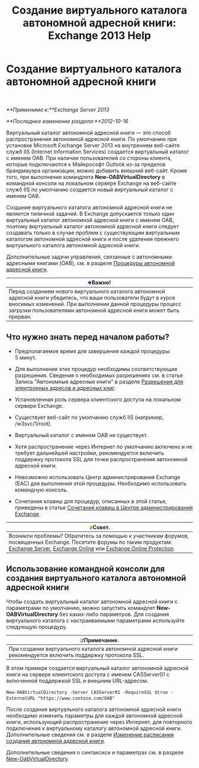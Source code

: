 ﻿---
title: 'Создание виртуального каталога автономной адресной книги: Exchange 2013 Help'
TOCTitle: Создание виртуального каталога автономной адресной книги
ms:assetid: 2c70e21f-2b12-414a-9e8c-65634a767c72
ms:mtpsurl: https://technet.microsoft.com/ru-ru/library/Aa996917(v=EXCHG.150)
ms:contentKeyID: 50487729
ms.date: 04/30/2018
mtps_version: v=EXCHG.150
ms.translationtype: HT
---

# Создание виртуального каталога автономной адресной книги

 

_**Применимо к:**Exchange Server 2013_

_**Последнее изменение раздела:**2012-10-16_

Виртуальный каталог автономной адресной книги — это способ распространения автономной адресной книги. По умолчанию при установке Microsoft Exchange Server 2013 на внутреннем веб-сайте служб IIS (Internet Information Services) создается виртуальный каталог с именем OAB. При наличии пользователей со стороны клиента, которые подключаются к Майкрософт Outlook из-за пределов брандмауэра организации, можно добавить внешний веб-сайт. Кроме того, при выполнении командлета **New-OABVirtualDirectory** в командной консоли на локальном сервере Exchange на веб-сайте служб IIS по умолчанию создается новый виртуальный каталог с именем OAB.

Создание виртуального каталога автономной адресной книги не является типичной задачей. В Exchange допускается только один виртуальный каталог автономной адресной книги с именем OAB, поэтому виртуальный каталог автономной адресной книги следует создавать только в случае проблем с существующим виртуальным каталогом автономной адресной книги и после удаления прежнего виртуального каталога автономной адресной книги.

Дополнительные задачи управления, связанные с автономными адресными книгами (OAB), см. в разделе [Процедуры автономной адресной книги](offline-address-book-procedures-exchange-2013-help.md).

<table>
<thead>
<tr class="header">
<th><img src="images/Dd876857.important(EXCHG.150).gif" title="Важно" alt="Важно" />Важно!</th>
</tr>
</thead>
<tbody>
<tr class="odd">
<td>Перед созданием нового виртуального каталога автономной адресной книги убедитесь, что ваши пользователи будут в курсе вносимых изменений. При выполнении данной процедуры процесс загрузки пользователями автономной адресной книги может быть прерван.</td>
</tr>
</tbody>
</table>


## Что нужно знать перед началом работы?

  - Предполагаемое время для завершения каждой процедуры: 5 минут.

  - Для выполнения этих процедур необходимы соответствующие разрешения. Сведения о необходимых разрешениях см. в статье Запись "Автономные адресные книги" в разделе [Разрешения для электронных адресов и адресных книг](email-address-and-address-book-permissions-exchange-2013-help.md).

  - Установленная роль сервера клиентского доступа на локальном сервере Exchange.

  - Существует веб-сайт по умолчанию служб IIS (например, /w3svc/1/root).

  - Виртуальный каталог с именем OAB не существует.

  - Хотя распространение через Интернет по умолчанию включено и не требует дальнейшей настройки, рекомендуется включить поддержку протокола SSL для точки распространения автономной адресной книги.

  - Невозможно использовать Центр администрирования Exchange (EAC) для выполнения этой процедуры. Необходимо использовать командную консоль.

  - Сочетания клавиш для процедур, описанных в этой статье, приведены в статье [Сочетания клавиш в Центре администрирования Exchange](keyboard-shortcuts-in-the-exchange-admin-center-exchange-online-protection-help.md).

<table>
<thead>
<tr class="header">
<th><img src="images/Bb124558.tip(EXCHG.150).gif" title="Совет" alt="Совет" />Совет.</th>
</tr>
</thead>
<tbody>
<tr class="odd">
<td>Возникли проблемы? Обратитесь за помощью к участникам форумов, посвященных Exchange. Посетите форумы по таким продуктам: <a href="https://go.microsoft.com/fwlink/p/?linkid=60612">Exchange Server</a>, <a href="https://go.microsoft.com/fwlink/p/?linkid=267542">Exchange Online</a> или <a href="https://go.microsoft.com/fwlink/p/?linkid=285351">Exchange Online Protection</a>.</td>
</tr>
</tbody>
</table>


## Использование командной консоли для создания виртуального каталога автономной адресной книги

Чтобы создать виртуальный каталог автономной адресной книги с параметрами по умолчанию, можно запустить командлет **New-OABVirtualDirectory** без каких-либо параметров. Для создания виртуального каталога с настраиваемыми параметрами используйте следующую процедуру.

<table>
<thead>
<tr class="header">
<th><img src="images/JJ126620.note(EXCHG.150).gif" title="Примечание" alt="Примечание" />Примечание.</th>
</tr>
</thead>
<tbody>
<tr class="odd">
<td>При создании виртуального каталога автономной адресной книги рекомендуется включить поддержку протокола SSL.</td>
</tr>
</tbody>
</table>


В этом примере создается виртуальный каталог автономной адресной книги на сервере клиентского доступа с именем CASServer01 с включенной поддержкой SSL и внешним URL-адресом.

    New-OABVirtualDirectory -Server CASServer01 -RequireSSL $true -ExternalURL "https://www.contoso.com/OAB"

После создания виртуального каталога автономной адресной книги необходимо изменить параметры для каждой автономной адресной книги, использующей распространение через Интернет, для повторного подключения к виртуальному каталогу автономной адресной книги. Дополнительные сведения см. в разделе [Изменение расписания создания автономной адресной книги](change-the-offline-address-book-generation-schedule-exchange-2013-help.md).

Дополнительные сведения о синтаксисе и параметрах см. в разделе [New-OabVirtualDirectory](https://technet.microsoft.com/ru-ru/library/bb123735\(v=exchg.150\)).

